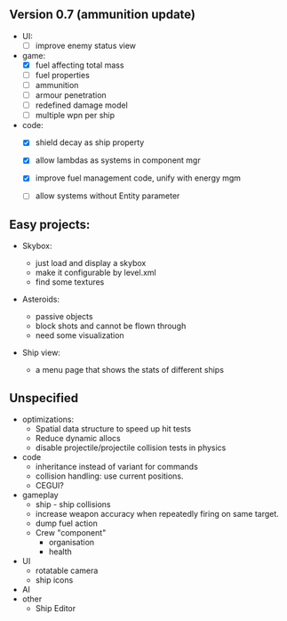 ## Version 0.7 (ammunition update)
  * UI:
    - [ ] improve enemy status view
  * game:
    - [x] fuel affecting total mass
    - [ ] fuel properties
    - [ ] ammunition
    - [ ] armour penetration
    - [ ] redefined damage model
    - [ ] multiple wpn per ship
  * code:
    - [x] shield decay as ship property
    - [x] allow lambdas as systems in component mgr
    - [x] improve fuel management code, unify with energy mgm
    - [ ] allow systems without Entity parameter
    

## Easy projects:
* Skybox:
  - just load and display a skybox
  - make it configurable by level.xml
  - find some textures
  
* Asteroids:
  - passive objects
  - block shots and cannot be flown through
  - need some visualization

* Ship view:
  - a menu page that shows the stats of different ships



## Unspecified
* optimizations:
  - Spatial data structure to speed up hit tests
  - Reduce dynamic allocs
  - disable projectile/projectile collision tests in physics
* code
  - inheritance instead of variant for commands
  - collision handling: use current positions.
  - CEGUI?
* gameplay
  - ship - ship collisions
  - increase weapon accuracy when repeatedly firing on
    same target.
  - dump fuel action
  - Crew "component"
    + organisation
    + health
* UI
  - rotatable camera
  - ship icons
* AI    
* other
  - Ship Editor